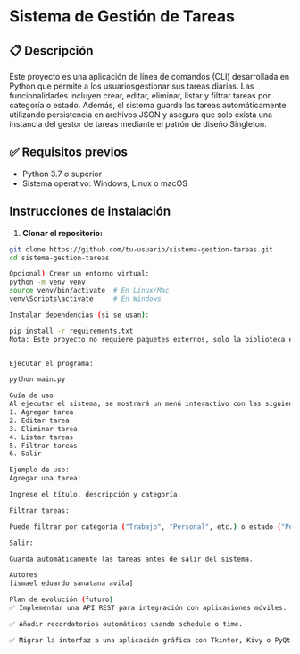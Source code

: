 # Sistema de Gestión de Tareas

## 📋 Descripción

Este proyecto es una aplicación de línea de comandos (CLI) desarrollada en Python que permite a los usuariosgestionar sus tareas diarias. 
Las funcionalidades incluyen crear, editar, eliminar, listar y filtrar tareas por categoría o estado. Además, 
el sistema guarda las tareas automáticamente utilizando persistencia en archivos JSON y asegura que solo exista una instancia del gestor de 
tareas mediante el patrón de diseño Singleton.

## ✅ Requisitos previos

- Python 3.7 o superior
- Sistema operativo: Windows, Linux o macOS

##  Instrucciones de instalación

1. **Clonar el repositorio:**

```bash
git clone https://github.com/tu-usuario/sistema-gestion-tareas.git
cd sistema-gestion-tareas

Opcional) Crear un entorno virtual:
python -m venv venv
source venv/bin/activate  # En Linux/Mac
venv\Scripts\activate     # En Windows

Instalar dependencias (si se usan):

pip install -r requirements.txt
Nota: Este proyecto no requiere paquetes externos, solo la biblioteca estándar de Python.


Ejecutar el programa:

python main.py

Guía de uso
Al ejecutar el sistema, se mostrará un menú interactivo con las siguientes opciones:
1. Agregar tarea
2. Editar tarea
3. Eliminar tarea
4. Listar tareas
5. Filtrar tareas
6. Salir

Ejemplo de uso:
Agregar una tarea:

Ingrese el título, descripción y categoría.

Filtrar tareas:

Puede filtrar por categoría ("Trabajo", "Personal", etc.) o estado ("Pendiente" o "Completada").

Salir:

Guarda automáticamente las tareas antes de salir del sistema.

Autores
[ismael eduardo sanatana avila]

Plan de evolución (futuro)
✅ Implementar una API REST para integración con aplicaciones móviles.

✅ Añadir recordatorios automáticos usando schedule o time.

✅ Migrar la interfaz a una aplicación gráfica con Tkinter, Kivy o PyQt.
